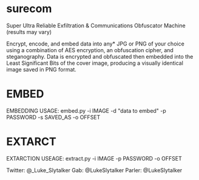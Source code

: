 # surecom
Super Ultra Reliable Exfiltration &amp; Communications Obfuscator Machine
(results may vary)

Encrypt, encode, and embed data into any* JPG or PNG of your choice using a combination of AES encryption, an obfuscation cipher, and steganography.
Data is encrypted and obfuscated then embedded into the Least Significant Bits of the cover image, producing a visually identical image saved in PNG format.

# EMBED
EMBEDDING USAGE:  embed.py -i IMAGE -d "data to embed" -p PASSWORD -s SAVED_AS -o OFFSET

# EXTARCT
EXTARCTION USEAGE:  extract.py -i IMAGE -p PASSWORD -o OFFSET


Twitter:  @_Luke_Slytalker
Gab:  @LukeSlytalker
Parler:  @LukeSlytalker

